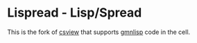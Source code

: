 Lispread - Lisp/Spread
======================

This is the fork of [csview] that
supports [gmnlisp] code in the cell.

[csview]: https://github.com/hymkor/csview
[gmnlisp]: https://github.com/hymkor/gmnlisp
